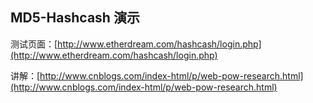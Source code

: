 ## MD5-Hashcash 演示

测试页面：[http://www.etherdream.com/hashcash/login.php](http://www.etherdream.com/hashcash/login.php)

讲解：[http://www.cnblogs.com/index-html/p/web-pow-research.html](http://www.cnblogs.com/index-html/p/web-pow-research.html)

